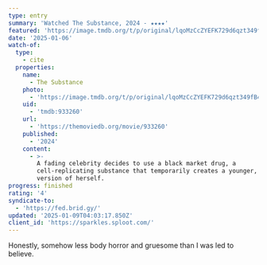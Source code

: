 ```yaml
---
type: entry
summary: 'Watched The Substance, 2024 - ★★★★'
featured: 'https://image.tmdb.org/t/p/original/lqoMzCcZYEFK729d6qzt349fB4o.jpg'
date: '2025-01-06'
watch-of:
  type:
    - cite
  properties:
    name:
      - The Substance
    photo:
      - 'https://image.tmdb.org/t/p/original/lqoMzCcZYEFK729d6qzt349fB4o.jpg'
    uid:
      - 'tmdb:933260'
    url:
      - 'https://themoviedb.org/movie/933260'
    published:
      - '2024'
    content:
      - >-
        A fading celebrity decides to use a black market drug, a
        cell-replicating substance that temporarily creates a younger, better
        version of herself.
progress: finished
rating: '4'
syndicate-to:
  - 'https://fed.brid.gy/'
updated: '2025-01-09T04:03:17.850Z'
client_id: 'https://sparkles.sploot.com/'
---
```

Honestly, somehow less body horror and gruesome than I was led to believe.
